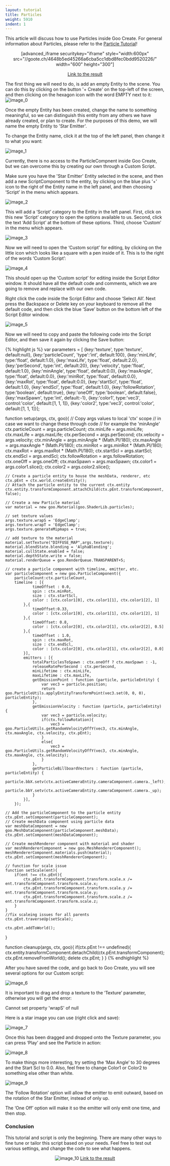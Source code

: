 ```yaml
---
layout: tutorial
title: Particles
weight: 5910
indent: 1
---
```

This article will discuss how to use Particles inside Goo Create. For general information about Particles, please refer to the <a title="Particles in Goo Engine" href="http://www.goocreate.com/learn/particles-in-goo-engine/">Particle Tutorial</a>!
<p style="text-align: center">[advanced_iframe securitykey="iframe" style="width:600px" src="//goote.ch/4648b5ed45266a6cba5cc1dbd8fec0bdd9520226/" width="600" height="300"]</p>
<p style="text-align: center"><a href="//goote.ch/4648b5ed45266a6cba5cc1dbd8fec0bdd9520226/" target="_blank">Link to the result</a></p>
The first thing we will need to do, is add an empty Entity to the scene. You can do this by clicking on the button '+ Create' on the top-left of the screen, and then clicking on the hexagon icon with the word EMPTY next to it:

<img class="size-full wp-image-379 aligncenter" src="image_0.png" alt="image_0" />

Once the empty Entity has been created, change the name to something meaningful, so we can distinguish this entity from any others we have already created, or plan to create. For the purposes of this demo, we will name the empty Entity to 'Star Emitter'.

To change the Entity name, click it at the top of the left panel, then change it to what you want:

<img class="size-full wp-image-380 aligncenter" src="image_1.png" alt="image_1" />

Currently, there is no access to the ParticleCompnent inside Goo Create, but we can overcome this by creating our own through a Custom Script.

Make sure you have the 'Star Emitter' Entity selected in the scene, and then add a new ScriptComponent to the entity, by clicking on the blue plus ‘+’ icon to the right of the Entity name in the left panel, and then choosing ‘Script’ in the menu which appears.

<img class="size-full wp-image-381 aligncenter" src="image_2.png" alt="image_2" />

This will add a ‘Script’ category to the Entity in the left panel. First, click on this new ‘Script’ category to open the options available to us. Second, click the text ‘Add Script’ at the bottom of these options. Third, choose ‘Custom’ in the menu which appears.

<img class="size-full wp-image-382 aligncenter" src="image_3.png" alt="image_3" />

Now we will need to open the ‘Custom script’ for editing, by clicking on the little icon which looks like a square with a pen inside of it. This is to the right of the words ‘Custom Script’:

<img class="size-full wp-image-383 aligncenter" src="image_4.png" alt="image_4" />

This should open up the ‘Custom script’ for editing inside the Script Editor window. It should have all the default code and comments, which we are going to remove and replace with our own code.

Right click the code inside the Script Editor and choose ‘Select All’. Next press the Backspace or Delete key on your keyboard to remove all the default code, and then click the blue ‘Save’ button on the bottom left of the Script Editor window.

<img class="size-full wp-image-384 aligncenter" src="image_5.png" alt="image_5" />

Now we will need to copy and paste the following code into the Script Editor, and then save it again by clicking the Save button:

{% highlight js %}
var parameters = [
    {key:'texture', type:'texture', default:null},
    {key:'particleCount', 'type':'int', default:100},
    {key:'minLife', type:'float', default:1.0},
    {key:'maxLife', type:'float', default:2.0},
    {key:'perSecond', type:'int', default:20},
    {key:'velocity', type:'float', default:1.0},
    {key:'minAngle', type:'float', default:0.0},
    {key:'maxAngle', type:'float', default:0.0},
    {key:'minRot', type:'float', default:0.0},
    {key:'maxRot', type:'float', default:0.0},
    {key:'startScl', type:'float', default:1.0},
    {key:'endScl', type:'float', default:1.0},
    {key:'followRotation', type:'boolean', default:true},
    {key:'oneOff', type:'boolean', default:false},
    {key:'maxSpawn', type:'int', default:-1},
    {key:'color1', type:'vec3', control:'color', default:[1, 1, 1]},
    {key:'color2', type:'vec3', control:'color', default:[1, 1, 1]}];

function setup(args, ctx, goo){
    // Copy args values to local 'ctx' scope
    // in case we want to change these through code
    // for example the 'minAngle'
    ctx.particleCount = args.particleCount;
    ctx.minLife = args.minLife;
    ctx.maxLife = args.maxLife;
    ctx.perSecond = args.perSecond;
    ctx.velocity = args.velocity;
    ctx.minAngle = args.minAngle * (Math.PI/180);
    ctx.maxAngle = args.maxAngle * (Math.PI/180);
    ctx.minRot = args.minRot * (Math.PI/180);
    ctx.maxRot = args.maxRot * (Math.PI/180);
    ctx.startScl = args.startScl;
    ctx.endScl = args.endScl;
    ctx.followRotation = args.followRotation;
    ctx.oneOff = args.oneOff;
    ctx.maxSpawn = args.maxSpawn;
    ctx.color1 = args.color1.slice();
    ctx.color2 = args.color2.slice();

    // Create a particle entity to house the meshData, renderer, etc
    ctx.pEnt = ctx.world.createEntity();
    // Attach the particle entity to the current ctx.entity
    ctx.entity.transformComponent.attachChild(ctx.pEnt.transformComponent, false);

    // Create a new Particle material
    var material = new goo.Material(goo.ShaderLib.particles);

    // set texture values
    args.texture.wrapS = 'EdgeClamp';
    args.texture.wrapT = 'EdgeClamp';
    args.texture.generateMipmaps = true;

    // add texture to the material
    material.setTexture("DIFFUSE_MAP",args.texture);
    material.blendState.blending = 'AlphaBlending';
    material.cullState.enabled = false;
    material.depthState.write = false;
    material.renderQueue = goo.RenderQueue.TRANSPARENT+5;

    // create a particle component with timeline, emitter, etc.
    var particleComponent = new goo.ParticleComponent({
        particleCount:ctx.particleCount,
        timeline : [{
                timeOffset : 0.0,
                spin : ctx.minRot,
                size : ctx.startScl,
                color : [ctx.color1[0], ctx.color1[1], ctx.color1[2], 1]
            },{
                timeOffset:0.33,
                color : [ctx.color1[0], ctx.color1[1], ctx.color1[2], 1]
            },{
                timeOffset: 0.8,
                color : [ctx.color2[0], ctx.color2[1], ctx.color2[2], 0.5]
            },{
                timeOffset : 1.0,
                spin : ctx.maxRot,
                size : ctx.endScl,
                color : [ctx.color2[0], ctx.color2[1], ctx.color2[2], 0.0]
            }],
            emitters : [{
                totalParticlesToSpawn : ctx.oneOff ? ctx.maxSpawn : -1,
                releaseRatePerSecond : ctx.perSecond,
                minLifetime : ctx.minLife,
                maxLifetime : ctx.maxLife,
                getEmissionPoint : function (particle, particleEntity) {
                    var vec3 = particle.position;
                    return goo.ParticleUtils.applyEntityTransformPoint(vec3.set(0, 0, 0), particleEntity);
                },
                getEmissionVelocity : function (particle, particleEntity) {
                    var vec3 = particle.velocity;
                    if(ctx.followRotation){
                        vec3 = goo.ParticleUtils.getRandomVelocityOffY(vec3, ctx.minAngle, ctx.maxAngle, ctx.velocity, ctx.pEnt);
                    }
                    else{
                        vec3 = goo.ParticleUtils.getRandomVelocityOffY(vec3, ctx.minAngle, ctx.maxAngle, ctx.velocity);
                    }
                },
                getParticleBillboardVectors : function (particle, particleEntity) {
                    particle.bbX.setv(ctx.activeCameraEntity.cameraComponent.camera._left);
                    particle.bbY.setv(ctx.activeCameraEntity.cameraComponent.camera._up);
                }
            }],
        });

    // Add the particleComponent to the particle entity
    ctx.pEnt.setComponent(particleComponent);
    // Create meshData component using particle data
    var meshDataComponent = new goo.MeshDataComponent(particleComponent.meshData);
    ctx.pEnt.setComponent(meshDataComponent);

    // Create meshRenderer component with material and shader
    var meshRendererComponent = new goo.MeshRendererComponent();
    meshRendererComponent.materials.push(material);
    ctx.pEnt.setComponent(meshRendererComponent);

    // function for scale issue
    function setScale(ent){
        if(ent !== ctx.pEnt){
            ctx.pEnt.transformComponent.transform.scale.x /= ent.transformComponent.transform.scale.x;
            ctx.pEnt.transformComponent.transform.scale.y /= ent.transformComponent.transform.scale.y;
            ctx.pEnt.transformComponent.transform.scale.z /= ent.transformComponent.transform.scale.z;
        }
    }
    //fix scaleing issues for all parents
    ctx.pEnt.traverseUp(setScale);

    ctx.pEnt.addToWorld();
}

function cleanup(args, ctx, goo){
    if(ctx.pEnt !== undefined){
        ctx.entity.transformComponent.detachChild(ctx.pEnt.transformComponent);
        ctx.pEnt.removeFromWorld();
        delete ctx.pEnt;
    }
}
{% endhighlight %}

After you have saved the code, and go back to Goo Create, you will see several options for our Custom script:

<img class="size-full wp-image-385 aligncenter" src="image_6.png" alt="image_6" />

It is important to drag and drop a texture to the ‘Texture’ parameter, otherwise you will get the error:

Cannot set property 'wrapS' of null

Here is a star image you can use (right click and save):

<img class="size-full wp-image-386 aligncenter" src="image_7.png" alt="image_7" />

Once this has been dragged and dropped onto the Texture parameter, you can press ‘Play’ and see the Particle in action:

<img class="size-full wp-image-387 aligncenter" src="image_8.png" alt="image_8" />

To make things more interesting, try setting the ‘Max Angle’ to 30 degrees and the Start Scl to 0.0. Also, feel free to change Color1 or Color2 to something else other than white.

<img class="size-full wp-image-388 aligncenter" src="image_9.png" alt="image_9" />

The ‘Follow Rotation’ option will allow the emitter to emit outward, based on the rotation of the Star Emitter, instead of only up.

The ‘One Off’ option will make it so the emitter will only emit one time, and then stop.
<h3>Conclusion</h3>
This tutorial and script is only the beginning. There are many other ways to fine tune or tailor this script based on your needs. Feel free to test out various settings, and change the code to see what happens.
<p style="text-align: center"><img class="size-full wp-image-389 aligncenter" src="image_10.png" alt="image_10" />
<a href="//goote.ch/4648b5ed45266a6cba5cc1dbd8fec0bdd9520226/" target="_blank">Link to the result</a></p>